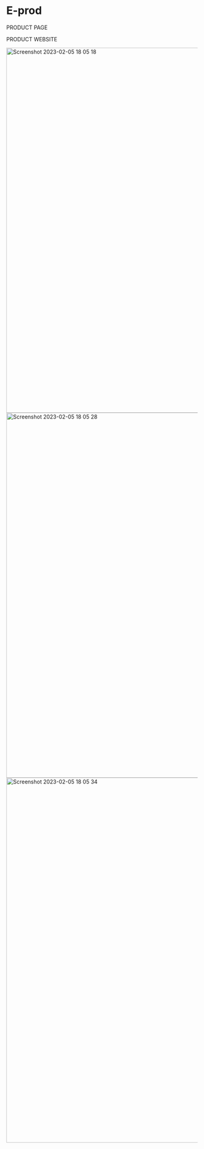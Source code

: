 # E-prod
PRODUCT PAGE

PRODUCT WEBSITE


<img width="960" alt="Screenshot 2023-02-05 18 05 18" src="https://user-images.githubusercontent.com/90635122/216818978-cfbecdf1-e02d-42d9-9b05-703c41ce9a82.png">
<img width="960" alt="Screenshot 2023-02-05 18 05 28" src="https://user-images.githubusercontent.com/90635122/216818989-c26bef8b-6a0f-4754-95aa-5a284c4f724e.png">
<img width="960" alt="Screenshot 2023-02-05 18 05 34" src="https://user-images.githubusercontent.com/90635122/216818993-a81e2f99-7ab5-4ae8-b551-288da9475041.png">
